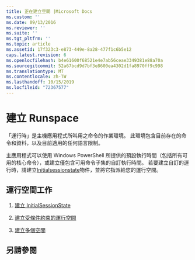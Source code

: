 ```yaml
---
title: 正在建立空間 |Microsoft Docs
ms.custom: ''
ms.date: 09/13/2016
ms.reviewer: ''
ms.suite: ''
ms.tgt_pltfrm: ''
ms.topic: article
ms.assetid: 17f323c3-e873-449e-8a28-477f1c6b5e12
caps.latest.revision: 6
ms.openlocfilehash: b4e61600f68521e4e7ab56ceae3349381e88a70a
ms.sourcegitcommit: 52a67bcd9d7bf3e8600ea4302d1fa8970ff9c998
ms.translationtype: MT
ms.contentlocale: zh-TW
ms.lasthandoff: 10/15/2019
ms.locfileid: "72367577"
---
```

# <a name="creating-runspaces"></a>建立 Runspace

「運行時」是主機應用程式所叫用之命令的作業環境。 此環境包含目前存在的命令和資料，以及目前適用的任何語言限制。

 主應用程式可以使用 Windows PowerShell 所提供的預設執行時間（包括所有可用的核心命令），或建立僅包含可用命令子集的自訂執行時間。 若要建立自訂的運行時，請建立[Initialsessionstate](/dotnet/api/System.Management.Automation.Runspaces.InitialSessionState)物件，並將它指派給您的運行空間。

## <a name="runspace-tasks"></a>運行空間工作

1. [建立 InitialSessionState](./creating-an-initialsessionstate.md)

2. [建立受條件約束的運行空間](./creating-a-constrained-runspace.md)

3. [建立多個空間](./creating-multiple-runspaces.md)

## <a name="see-also"></a>另請參閱
